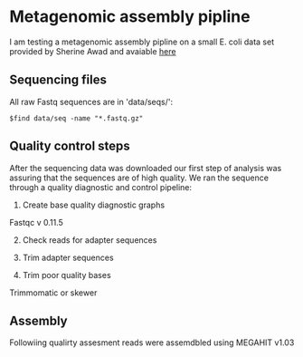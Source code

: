# Metagenomic assembly pipline 
I am testing a metagenomic assembly pipline on a small E. coli data set 
provided by Sherine Awad and avaiable
[here](https://s3.amazonaws.com/public.ged.msu.edu/ecoli_ref-5m.fastq.gz)

## Sequencing files 

All raw Fastq sequences are in 'data/seqs/':

	$find data/seq -name "*.fastq.gz"

## Quality control steps 

After the sequencing data was downloaded our first step of analysis was assuring 
that the sequences are of high quality. We ran the sequence through a quality 
diagnostic and control pipeline: 

1. Create base quality diagnostic graphs 

Fastqc v 0.11.5

2. Check reads for adapter sequences

3. Trim adapter sequences 

4. Trim poor quality bases 

Trimmomatic or skewer 

## Assembly 

Followiing qualirty assesment reads were assemdbled using MEGAHIT v1.03


